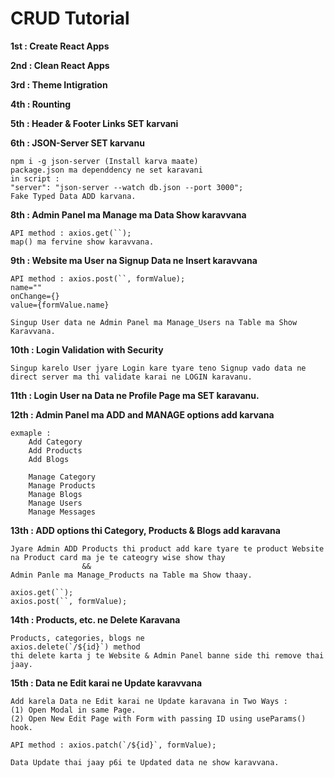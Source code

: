 # CRUD Tutorial

**1st : Create React Apps**

**2nd : Clean React Apps**

**3rd : Theme Intigration**

**4th : Rounting** 

**5th : Header & Footer Links SET karvani**

**6th : JSON-Server SET karvanu**
    
    npm i -g json-server (Install karva maate)
    package.json ma dependdency ne set karavani
    in script : 
    "server": "json-server --watch db.json --port 3000";
    Fake Typed Data ADD karvana.
     

**8th : Admin Panel ma Manage ma Data Show karavvana**

    API method : axios.get(``);
    map() ma fervine show karavvana.

**9th : Website ma User na Signup Data ne Insert karavvana**

    API method : axios.post(``, formValue);
    name=""
    onChange={}
    value={formValue.name}

    Singup User data ne Admin Panel ma Manage_Users na Table ma Show Karavvana.

**10th : Login Validation with Security**

    Singup karelo User jyare Login kare tyare teno Signup vado data ne direct server ma thi validate karai ne LOGIN karavanu.

**11th : Login User na Data ne Profile Page ma SET karavanu.**

**12th : Admin Panel ma ADD and MANAGE options add karvana**

    exmaple : 
        Add Category
        Add Products
        Add Blogs

        Manage Category
        Manage Products
        Manage Blogs
        Manage Users
        Manage Messages

**13th : ADD options thi Category, Products & Blogs add karavana**

    Jyare Admin ADD Products thi product add kare tyare te product Website na Product card ma je te cateogry wise show thay 
                    &&
    Admin Panle ma Manage_Products na Table ma Show thaay.

    axios.get(``);
    axios.post(``, formValue);

**14th : Products, etc. ne Delete Karavana**

    Products, categories, blogs ne 
    axios.delete(`/${id}`) method
    thi delete karta j te Website & Admin Panel banne side thi remove thai jaay.

**15th : Data ne Edit karai ne Update karavvana**

    Add karela Data ne Edit karai ne Update karavana in Two Ways : 
    (1) Open Modal in same Page.
    (2) Open New Edit Page with Form with passing ID using useParams() hook.

    API method : axios.patch(`/${id}`, formValue);

    Data Update thai jaay p6i te Updated data ne show karavvana.  
            



